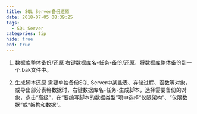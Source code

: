 ```yaml
---
title: SQL Server备份还原
date: 2018-07-05 08:39:25
tags:
  - SQL Server
categories: tip
hide: true
end: true
---
```


1. 数据库整体备份/还原
右键数据库名-任务-备份/还原，将数据库整体备份到一个.bak文件中。

2. 生成脚本还原
需要单独备份SQL Server中某些表、存储过程、函数等对象，或导出部分表格数据时，右键数据库名-任务-生成脚本，选择需要备份的对象，点击“高级”，在“要编写脚本的数据类型”项中选择“仅限架构”、“仅限数据”或“架构和数据”。